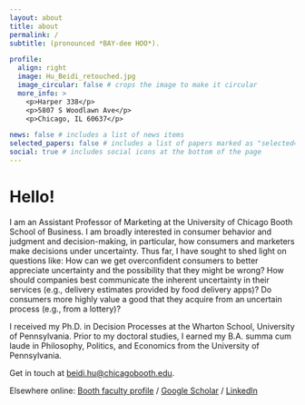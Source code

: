 ```yaml
---
layout: about
title: about
permalink: /
subtitle: (pronounced *BAY-dee HOO*).

profile:
  align: right
  image: Hu_Beidi_retouched.jpg
  image_circular: false # crops the image to make it circular
  more_info: >
    <p>Harper 338</p>
    <p>5807 S Woodlawn Ave</p>
    <p>Chicago, IL 60637</p>

news: false # includes a list of news items
selected_papers: false # includes a list of papers marked as "selected={true}"
social: true # includes social icons at the bottom of the page
---
```


# Hello!

I am an Assistant Professor of Marketing at the University of Chicago Booth School of Business. 
I am broadly interested in consumer behavior and judgment and decision-making, in particular, how consumers and marketers make decisions under uncertainty. Thus far, I have sought to shed light on questions like: How can we get overconfident consumers to better appreciate uncertainty and the possibility that they might be wrong? How should companies best communicate the inherent uncertainty in their services (e.g., delivery estimates provided by food delivery apps)? Do consumers more highly value a good that they acquire from an uncertain process (e.g., from a lottery)? 

I received my Ph.D. in Decision Processes at the Wharton School, University of Pennsylvania. Prior to my doctoral studies, I earned my B.A. summa cum laude in Philosophy, Politics, and Economics from the University of Pennsylvania. 

Get in touch at [beidi.hu@chicagobooth.edu](mailto:beidi.hu@chicagobooth.edu).

Elsewhere online: [Booth faculty profile](https://www.chicagobooth.edu/faculty/directory/h/beidi-hu) / [Google Scholar](https://scholar.google.com/citations?user=4BCsBRIAAAAJ&hl=en) / [LinkedIn](http://www.linkedin.com/in/beidihu)

